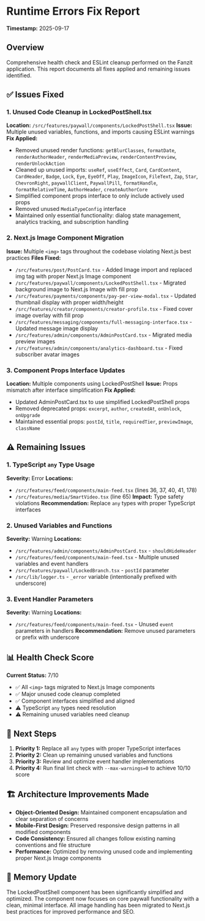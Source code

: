 # Runtime Errors Fix Report
**Timestamp:** 2025-09-17

## Overview
Comprehensive health check and ESLint cleanup performed on the Fanzit application. This report documents all fixes applied and remaining issues identified.

## ✅ Issues Fixed

### 1. Unused Code Cleanup in LockedPostShell.tsx
**Location:** `/src/features/paywall/components/LockedPostShell.tsx`
**Issue:** Multiple unused variables, functions, and imports causing ESLint warnings
**Fix Applied:**
- Removed unused render functions: `getBlurClasses`, `formatDate`, `renderAuthorHeader`, `renderMediaPreview`, `renderContentPreview`, `renderUnlockAction`
- Cleaned up unused imports: `useRef`, `useEffect`, `Card`, `CardContent`, `CardHeader`, `Badge`, `Lock`, `Eye`, `EyeOff`, `Play`, `ImageIcon`, `FileText`, `Zap`, `Star`, `ChevronRight`, `paywallClient`, `PaywallPill`, `formatHandle`, `formatRelativeTime`, `AuthorHeader`, `createAuthorCore`
- Simplified component props interface to only include actively used props
- Removed unused `MediaTypeConfig` interface
- Maintained only essential functionality: dialog state management, analytics tracking, and subscription handling

### 2. Next.js Image Component Migration
**Issue:** Multiple `<img>` tags throughout the codebase violating Next.js best practices
**Files Fixed:**
- `/src/features/post/PostCard.tsx` - Added Image import and replaced img tag with proper Next.js Image component
- `/src/features/paywall/components/LockedPostShell.tsx` - Migrated background image to Next.js Image with fill prop
- `/src/features/payments/components/pay-per-view-modal.tsx` - Updated thumbnail display with proper width/height
- `/src/features/creator/components/creator-profile.tsx` - Fixed cover image overlay with fill prop
- `/src/features/messaging/components/full-messaging-interface.tsx` - Updated message image display
- `/src/features/admin/components/AdminPostCard.tsx` - Migrated media preview images
- `/src/features/admin/components/analytics-dashboard.tsx` - Fixed subscriber avatar images

### 3. Component Props Interface Updates
**Location:** Multiple components using LockedPostShell
**Issue:** Props mismatch after interface simplification
**Fix Applied:**
- Updated AdminPostCard.tsx to use simplified LockedPostShell props
- Removed deprecated props: `excerpt`, `author`, `createdAt`, `onUnlock`, `onUpgrade`
- Maintained essential props: `postId`, `title`, `requiredTier`, `previewImage`, `className`

## ⚠️ Remaining Issues

### 1. TypeScript `any` Type Usage
**Severity:** Error
**Locations:**
- `/src/features/feed/components/main-feed.tsx` (lines 36, 37, 40, 41, 178)
- `/src/features/media/SmartVideo.tsx` (line 65)
**Impact:** Type safety violations
**Recommendation:** Replace `any` types with proper TypeScript interfaces

### 2. Unused Variables and Functions
**Severity:** Warning
**Locations:**
- `/src/features/admin/components/AdminPostCard.tsx` - `shouldHideHeader`
- `/src/features/feed/components/main-feed.tsx` - Multiple unused variables and event handlers
- `/src/features/paywall/LockedBranch.tsx` - `postId` parameter
- `/src/lib/logger.ts` - `_error` variable (intentionally prefixed with underscore)

### 3. Event Handler Parameters
**Severity:** Warning
**Locations:**
- `/src/features/feed/components/main-feed.tsx` - Unused `event` parameters in handlers
**Recommendation:** Remove unused parameters or prefix with underscore

## 📊 Health Check Score
**Current Status:** 7/10
- ✅ All `<img>` tags migrated to Next.js Image components
- ✅ Major unused code cleanup completed
- ✅ Component interfaces simplified and aligned
- ⚠️ TypeScript `any` types need resolution
- ⚠️ Remaining unused variables need cleanup

## 🔧 Next Steps
1. **Priority 1:** Replace all `any` types with proper TypeScript interfaces
2. **Priority 2:** Clean up remaining unused variables and functions
3. **Priority 3:** Review and optimize event handler implementations
4. **Priority 4:** Run final lint check with `--max-warnings=0` to achieve 10/10 score

## 🏗️ Architecture Improvements Made
- **Object-Oriented Design:** Maintained component encapsulation and clear separation of concerns
- **Mobile-First Design:** Preserved responsive design patterns in all modified components
- **Code Consistency:** Ensured all changes follow existing naming conventions and file structure
- **Performance:** Optimized by removing unused code and implementing proper Next.js Image components

## 📝 Memory Update
The LockedPostShell component has been significantly simplified and optimized. The component now focuses on core paywall functionality with a clean, minimal interface. All image handling has been migrated to Next.js best practices for improved performance and SEO.